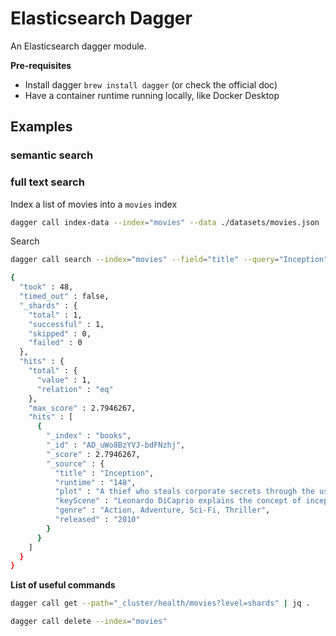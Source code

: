 # Elasticsearch Dagger

An Elasticsearch dagger module.

**Pre-requisites**

- Install dagger `brew install dagger` (or check the official doc)
- Have a container runtime running locally, like Docker Desktop

## Examples

### semantic search



### full text search

Index a list of movies into a `movies` index
```sh
dagger call index-data --index="movies" --data ./datasets/movies.json
```

Search
```sh
dagger call search --index="movies" --field="title" --query="Inception"

{
  "took" : 48,
  "timed_out" : false,
  "_shards" : {
    "total" : 1,
    "successful" : 1,
    "skipped" : 0,
    "failed" : 0
  },
  "hits" : {
    "total" : {
      "value" : 1,
      "relation" : "eq"
    },
    "max_score" : 2.7946267,
    "hits" : [
      {
        "_index" : "books",
        "_id" : "AD_uWo8BzYVJ-bdFNzhj",
        "_score" : 2.7946267,
        "_source" : {
          "title" : "Inception",
          "runtime" : "148",
          "plot" : "A thief who steals corporate secrets through the use of dream-sharing technology is given the inverse task of planting an idea into thed of a C.E.O.",
          "keyScene" : "Leonardo DiCaprio explains the concept of inception to Ellen Page by using a child's spinning top.",
          "genre" : "Action, Adventure, Sci-Fi, Thriller",
          "released" : "2010"
        }
      }
    ]
  }
}
```


**List of useful commands**


```sh
dagger call get --path="_cluster/health/movies?level=shards" | jq .
```
```sh
dagger call delete --index="movies"
```
